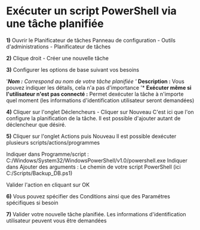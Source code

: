 # Exécuter un script PowerShell via une tâche planifiée

**1)** Ouvrir le Planificateur de tâches Panneau de configuration -
Outils d'administrations - Planificateur de tâches

**2)** Clique droit - Créer une nouvelle tâche

**3)** Configurer les options de base suivant vos besoins

'***Nom :** Correspond au nom de votre tâche planifiée '* **Description
:** Vous pouvez indiquer les détails, cela n'a pas d'importance '*
**Exécuter même si l'utilisateur n'est pas connecté :** Permet
dexécuter la tâche à n'importe quel moment (les informations
d'identification utilisateur seront demandées)

**4)** Cliquer sur l'onglet Déclencheurs - Cliquer sur Nouveau C'est
ici que l'on configure la planification de la tâche. Il est possible
d'ajouter autant de déclencheur que désiré.

**5)** Cliquer sur l'onglet Actions puis Nouveau Il est possible
dexécuter plusieurs scripts/actions/programmes

Indiquer dans Programme/script :
C:/Windows/System32/WindowsPowerShell/v1.0/powershell.exe Indiquer
dans Ajouter des arguments : Le chemin de votre script PowerShell (ici
C:/Scripts/Backup_DB.ps1)

Valider l'action en cliquant sur OK

**6)** Vous pouvez spécifier des Conditions ainsi que des Paramétres
spécifiques si besoin

**7)** Valider votre nouvelle tâche planifiée. Les informations
d'identification utilisateur peuvent vous être demandées
